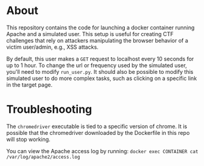 # About

This repository contains the code for launching a docker container running
Apache and a simulated user. This setup is useful for creating CTF challenges
that rely on attackers manipulating the browser behavior of a victim
user/admin, e.g., XSS attacks.  

By default, this user makes a `GET` request to
localhost every 10 seconds for up to 1 hour.  To change the url or frequency
used by the simulated user, you'll need to modify `run_user.py`. It should also
be possible to modify this simulated user to do more complex tasks, such as
clicking on a specific link in the target page.


# Troubleshooting

The `chromedriver` executable is tied to a specific version of chrome. It is
possible that the chromedriver downloaded by the Dockerfile in this repo will
stop working.  

You can view the Apache access log by running: `docker exec CONTAINER cat
/var/log/apache2/access.log`

